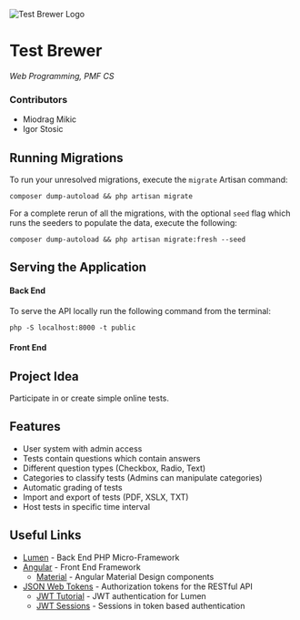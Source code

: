 ![Test Brewer Logo](http://oi64.tinypic.com/1zcfpg5.jpg)

# Test Brewer
*Web Programming, PMF CS*
### Contributors
- Miodrag Mikic
- Igor Stosic

## Running Migrations
To run your unresolved migrations, execute the `migrate` Artisan command:
```console
composer dump-autoload && php artisan migrate
```
For a complete rerun of all the migrations, with the optional `seed` flag which runs the seeders to populate the data, execute the following:
```console
composer dump-autoload && php artisan migrate:fresh --seed
```

## Serving the Application
#### Back End
To serve the API locally run the following command from the terminal:
```console
php -S localhost:8000 -t public
```

#### Front End

## Project Idea
Participate in or create simple online tests.

## Features
- User system with admin access
- Tests contain questions which contain answers
- Different question types (Checkbox, Radio, Text)
- Categories to classify tests (Admins can manipulate categories)
- Automatic grading of tests
- Import and export of tests (PDF, XSLX, TXT)
- Host tests in specific time interval

## Useful Links
* [Lumen](https://lumen.laravel.com/) - Back End PHP Micro-Framework
* [Angular](https://angular.io/) - Front End Framework
	* [Material](https://material.angular.io/) - Angular Material Design components
* [JSON Web Tokens](https://jwt.io/) - Authorization tokens for the RESTful API
	* [JWT Tutorial](https://medium.com/tech-tajawal/2376fd38d454) - JWT authentication for Lumen
	* [JWT Sessions](https://stackoverflow.com/questions/45445980) - Sessions in token based authentication
